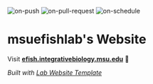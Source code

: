 
  ![on-push](../../actions/workflows/on-push.yaml/badge.svg)
  ![on-pull-request](../../actions/workflows/on-pull-request.yaml/badge.svg)
  ![on-schedule](../../actions/workflows/on-schedule.yaml/badge.svg)

  # msuefishlab's Website

  Visit **[efish.integrativebiology.msu.edu](https://efish.integrativebiology.msu.edu)** 🚀

  _Built with [Lab Website Template](https://greene-lab.gitbook.io/lab-website-template-docs)_
